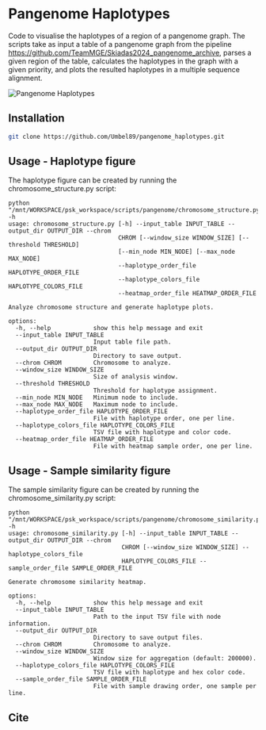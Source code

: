 # Pangenome Haplotypes
Code to visualise the haplotypes of a region of a pangenome graph. The scripts take as input a table of a pangenome graph from the pipeline https://github.com/TeamMGE/Skiadas2024_pangenome_archive, parses a given region of the table, calculates the haplotypes in the graph with a given priority, and plots the resulted haplotypes in a multiple sequence alignment.

![Pangenome Haplotypes](https://github.com/user-attachments/assets/ea759aaf-c7bb-4d38-9c6a-57b6f0bb6fb4)

## Installation
```bash
git clone https://github.com/Umbel89/pangenome_haplotypes.git
```

## Usage - Haplotype figure
The haplotype figure can be created by running the chromosome_structure.py script:
```
python "/mnt/WORKSPACE/psk_workspace/scripts/pangenome/chromosome_structure.py" -h
usage: chromosome_structure.py [-h] --input_table INPUT_TABLE --output_dir OUTPUT_DIR --chrom
                               CHROM [--window_size WINDOW_SIZE] [--threshold THRESHOLD]
                               [--min_node MIN_NODE] [--max_node MAX_NODE]
                               --haplotype_order_file HAPLOTYPE_ORDER_FILE
                               --haplotype_colors_file HAPLOTYPE_COLORS_FILE
                               --heatmap_order_file HEATMAP_ORDER_FILE

Analyze chromosome structure and generate haplotype plots.

options:
  -h, --help            show this help message and exit
  --input_table INPUT_TABLE
                        Input table file path.
  --output_dir OUTPUT_DIR
                        Directory to save output.
  --chrom CHROM         Chromosome to analyze.
  --window_size WINDOW_SIZE
                        Size of analysis window.
  --threshold THRESHOLD
                        Threshold for haplotype assignment.
  --min_node MIN_NODE   Minimum node to include.
  --max_node MAX_NODE   Maximum node to include.
  --haplotype_order_file HAPLOTYPE_ORDER_FILE
                        File with haplotype order, one per line.
  --haplotype_colors_file HAPLOTYPE_COLORS_FILE
                        TSV file with haplotype and color code.
  --heatmap_order_file HEATMAP_ORDER_FILE
                        File with heatmap sample order, one per line.
```
## Usage - Sample similarity figure
The sample similarity figure can be created by running the chromosome_similarity.py script:
```
python "/mnt/WORKSPACE/psk_workspace/scripts/pangenome/chromosome_similarity.py" -h
usage: chromosome_similarity.py [-h] --input_table INPUT_TABLE --output_dir OUTPUT_DIR --chrom
                                CHROM [--window_size WINDOW_SIZE] --haplotype_colors_file
                                HAPLOTYPE_COLORS_FILE --sample_order_file SAMPLE_ORDER_FILE

Generate chromosome similarity heatmap.

options:
  -h, --help            show this help message and exit
  --input_table INPUT_TABLE
                        Path to the input TSV file with node information.
  --output_dir OUTPUT_DIR
                        Directory to save output files.
  --chrom CHROM         Chromosome to analyze.
  --window_size WINDOW_SIZE
                        Window size for aggregation (default: 200000).
  --haplotype_colors_file HAPLOTYPE_COLORS_FILE
                        TSV file with haplotype and hex color code.
  --sample_order_file SAMPLE_ORDER_FILE
                        File with sample drawing order, one sample per line.
```
## Cite
